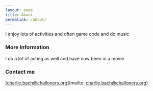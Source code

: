 ```yaml
---
layout: page
title: About
permalink: /about/
---
```


I enjoy lots of activities and often game code and do music

### More Information

I do a lot of acting as well and have now been in a movie

### Contact me

[charlie.bach@challoners.org](mailto: charlie.bach@challoners.org)
